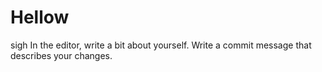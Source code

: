 # Hellow
sigh
In the editor, write a bit about yourself.
Write a commit message that describes your changes.
